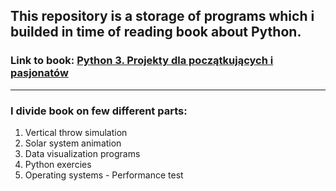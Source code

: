 <h2>This repository is a storage of programs which i builded in time of reading book about Python.</h2>
<h3>Link to book:
  <a href="https://helion.pl/ksiazki/python-3-projekty-dla-poczatkujacych-i-pasjonatow-adam-jurkiewicz,pytmie.htm#format/d">
    Python 3. Projekty dla początkujących i pasjonatów
  </a>
</h3>  
<hr>
<h3>I divide book on few different parts:</h3>
<ol>
  <li>Vertical throw simulation</li>
  <li>Solar system animation</li>
  <li>Data visualization programs</li>
  <li>Python exercies</li>
  <li>Operating systems - Performance test</li>
</ol>
